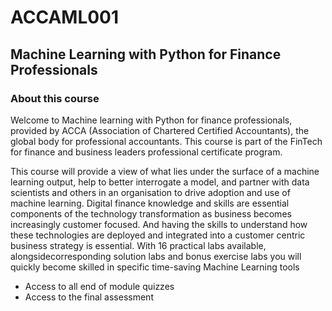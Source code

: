 # ACCAML001
## Machine Learning with Python for Finance Professionals

### About this course


Welcome to Machine learning with Python for finance professionals, provided by ACCA (Association of Chartered Certified Accountants), the global body for professional accountants. This course is part of the FinTech for finance and business leaders professional certificate program.

This course will provide a view of what lies under the surface of a machine learning output, help to better interrogate a model, and partner with data scientists and others in an organisation to drive adoption and use of machine learning. Digital finance knowledge and skills are essential components of the technology transformation as business becomes increasingly customer focused. And having the skills to understand how these technologies are deployed and integrated into a customer centric business strategy is essential. With 16 practical labs available, alongsidecorresponding solution labs and bonus exercise labs you will quickly become skilled in specific time-saving Machine Learning tools

- Access to all end of module quizzes
- Access to the final assessment
